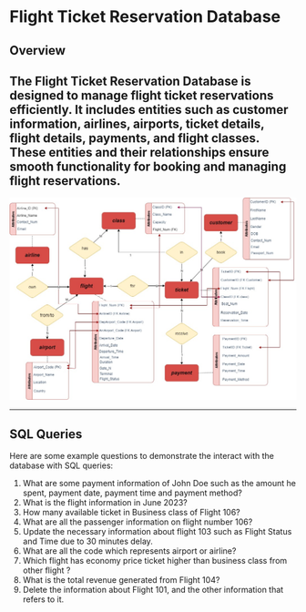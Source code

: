 # Flight Ticket Reservation Database

## Overview
The Flight Ticket Reservation Database is designed to manage flight ticket reservations efficiently. It includes entities such as customer information, airlines, airports, ticket details, flight details, payments, and flight classes. These entities and their relationships ensure smooth functionality for booking and managing flight reservations.
---

![E-R database schema](airline_reservation_database.jpg)

---
## SQL Queries

Here are some example questions to demonstrate the interact with the database with SQL queries:
1. What are some payment information of John Doe such as the amount he spent, payment date, payment time and payment method?
2. What is the flight information in June 2023?
3. How many available ticket in Business class of Flight 106?
4. What are all the passenger information on flight number 106?
5. Update the necessary information about flight 103 such as Flight Status and Time due to 30 minutes delay.
6. What are all the code which represents airport or airline?
7. Which flight has economy price ticket higher than business class from other flight ?
8. What is the total revenue generated from Flight 104?
9. Delete the information about Flight 101, and the other information that refers to it.

